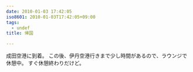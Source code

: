 ```yaml
---
date: 2010-01-03 17:42:05
iso8601: 2010-01-03T17:42:05+09:00
tags:
  - undef
title: 帰国

---
```


<p>成田空港に到着。
この後、伊丹空港行きまで少し時間があるので、ラウンジで休憩中。
すぐ休憩終わりだけど。</p>
    	